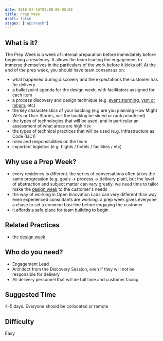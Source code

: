 ```yaml
---
date: 2018-02-16T00:00:00-05:00
title: Prep Week
draft: false
stages: ['approach']
---
```


## What is it?

The Prep Week is a week of internal preparation before immediately before beginning a residency. It allows the team leading the engagement to immerse themselves in the particulars of the work before it kicks off. At the end of the prep week, you should have team consensus on:

- what happened during discovery and the expectations the customer has for delivery
- a bullet point agenda for the design week, with facilitators assigned for each item
- a process discovery and design technique (e.g. [event storming](event-storming.md), [vsm or mbpm](vsm-and-mbpm.md), etc)
- the key characteristics of your backlog (e.g are you planning How Might We's or User Stories, will the backlog be sliced or rank prioritized)
- the types of technologies that will be used, and in particular an assessment of what areas are high risk
- the types of technical practices that will be used (e.g. Infrastructure as Code (IaC))
- roles and responsibilities on the team
- important logistics (e.g. flights / hotels / facilities / etc)

## Why use a Prep Week?

- every residency is different. the series of conversations often takes the same progression (e.g. goals -> process -> delivery plan), but the level of abstraction and subject matter can vary greatly. we need time to tailor make the [design week](design-week.md) to the customer's needs
- the way of working in Open Innovation Labs can very different than way even experienced consultants are working. a prep week gives everyone a chase to set a common baseline before engaging the customer
- it affords a safe place for team building to begin 

## Related Practices

- the [design week](design-week.md)

## Who do you need?

- Engagement Lead
- Architect from the Discovery Session, even if they will not be responsible for delivery
- All delivery personnel that will be full time and customer facing

## Suggested Time

4-5 days. Everyone should be collocated or remote

## Difficulty

Easy